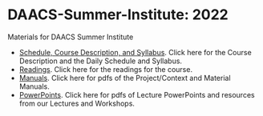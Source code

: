 # DAACS-Summer-Institute: 2022
Materials for DAACS Summer Institute
* [Schedule, Course Description, and Syllabus](https://github.com/DAACS-Research-Consortium/DAACS-Summer-Institute/tree/main/Schedule-and-Syllabus). Click here for the Course Description and the Daily Schedule and Syllabus.
* [Readings](https://github.com/DAACS-Research-Consortium/DAACS-Summer-Institute/tree/main/Readings). Click here for the readings for the course. 
* [Manuals](https://github.com/DAACS-Research-Consortium/DAACS-Summer-Institute/tree/main/Manuals). Click here for pdfs of the Project/Context and Material Manuals. 
* [PowerPoints](https://github.com/DAACS-Research-Consortium/DAACS-Summer-Institute/tree/main/Powerpoints-and-Resources). Click here for pdfs of Lecture PowerPoints and resources from our Lectures and Workshops.
